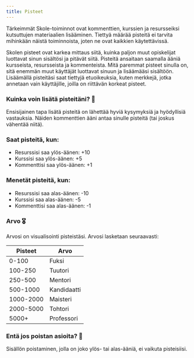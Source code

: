 ```yaml
---
title: Pisteet
---
```


Tärkeimmät Skole-toiminnot ovat kommenttien, kurssien ja resursseiksi kutsuttujen materiaalien lisääminen. Tiettyä määrää pisteitä ei tarvita mihinkään näistä toiminnoista, joten ne ovat kaikkien käytettävissä.

Skolen pisteet ovat karkea mittaus siitä, kuinka paljon muut opiskelijat luottavat sinun sisältösi ja pitävät siitä. Pisteitä ansaitaan saamalla ääniä kursseista, resursseista ja kommenteista. Mitä paremmat pisteet sinulla on, sitä enemmän muut käyttäjät luottavat sinuun ja lisäämääsi sisältöön. Lisäämällä pisteitäsi saat tiettyjä etuoikeuksia, kuten merkkejä, jotka annetaan vain käyttäjille, joilla on riittävän korkeat pisteet.

### Kuinka voin lisätä pisteitäni? 🤔

Ensisijainen tapa lisätä pisteitä on lähettää hyviä kysymyksiä ja hyödyllisiä vastauksia. Näiden kommenttien ääni antaa sinulle pisteitä (tai joskus vähentää niitä).

### Saat pisteitä, kun:

- Resurssisi saa ylös-äänen: +10
- Kurssisi saa ylös-äänen: +5
- Kommenttisi saa ylös-äänen: +1

### Menetät pisteitä, kun:

- Resurssisi saa alas-äänen: -10
- Kurssisi saa alas-äänen: -5
- Kommenttisi saa alas-äänen: -1

### Arvo 🎖️

Arvosi on visualisointi pisteistäsi. Arvosi lasketaan seuraavasti:

| Pisteet   | Arvo        |
| --------- | ----------- |
| 0-100     | Fuksi       |
| 100-250   | Tuutori     |
| 250-500   | Mentori     |
| 500-1000  | Kandidaatti |
| 1000-2000 | Maisteri    |
| 2000-5000 | Tohtori     |
| 5000+     | Professori  |

### Entä jos poistan asioita? 🧐

Sisällön poistaminen, jolla on joko ylös- tai alas-ääniä, ei vaikuta pisteisiisi.
